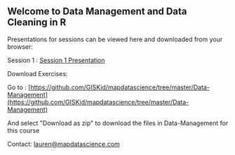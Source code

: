 ## Welcome to Data Management and Data Cleaning in R

Presentations for sessions can be viewed here and downloaded from your browser: 

Session 1 : [Session 1 Presentation](http://www.mapdatascience.com/Data-Management/Presentation/PopData_Session_1.html)


Download Exercises:

Go to : [https://github.com/GISKid/mapdatascience/tree/master/Data-Management](https://github.com/GISKid/mapdatascience/tree/master/Data-Management)

And select "Download as zip" to download the files in Data-Management for this course

Contact: lauren@mapdatascience.com 

